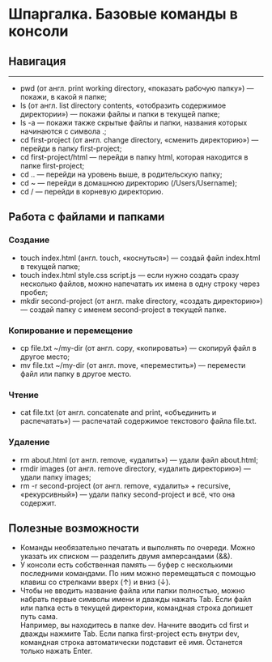 # Шпаргалка. Базовые команды в консоли  

## Навигация  
---

  * pwd (от англ. print working directory, «показать рабочую папку») — покажи, в какой я папке;  
  * ls (от англ. list directory contents, «отобразить содержимое директории») — покажи файлы и папки в текущей папке;  
  * ls -a — покажи также скрытые файлы и папки, названия которых начинаются с символа .;  
  * cd first-project (от англ. change directory, «сменить директорию») — перейди в папку first-project;  
  * cd first-project/html — перейди в папку html, которая находится в папке first-project;  
  * cd .. — перейди на уровень выше, в родительскую папку;  
  * cd ~ — перейди в домашнюю директорию (/Users/Username);  
  * cd / — перейди в корневую директорию.  


## Работа с файлами и папками  

### Создание  
  * touch index.html (англ. touch, «коснуться») — создай файл index.html в текущей папке;  
  * touch index.html style.css script.js — если нужно создать сразу несколько файлов, можно напечатать их имена в одну строку через пробел;  
  * mkdir second-project (от англ. make directory, «создать директорию») — создай папку с именем second-project в текущей папке.  

### Копирование и перемещение  
  * cp file.txt ~/my-dir (от англ. copy, «копировать») — скопируй файл в другое место;  
  * mv file.txt ~/my-dir (от англ. move, «переместить») — перемести файл или папку в другое место.  

### Чтение  
  * cat file.txt (от англ. concatenate and print, «объединить и распечатать») — распечатай содержимое текстового файла file.txt.  

### Удаление  
  * rm about.html (от англ. remove, «удалить») — удали файл about.html;  
  * rmdir images (от англ. remove directory, «удалить директорию») — удали папку images;  
  * rm -r second-project (от англ. remove, «удалить» + recursive, «рекурсивный») — удали папку second-project и всё, что она содержит.  

## Полезные возможности  
  * Команды необязательно печатать и выполнять по очереди. Можно указать их списком — разделить двумя амперсандами (&&).  
  * У консоли есть собственная память — буфер с несколькими последними командами. По ним можно перемещаться с помощью клавиш со стрелками вверх (↑) и вниз (↓).  
  * Чтобы не вводить название файла или папки полностью, можно набрать первые символы имени и дважды нажать Tab. Если файл или папка есть в текущей директории, командная строка допишет путь сама.  
Например, вы находитесь в папке dev. Начните вводить cd first и дважды нажмите Tab. Если папка first-project есть внутри dev, командная строка автоматически подставит её имя. Останется только нажать Enter.

